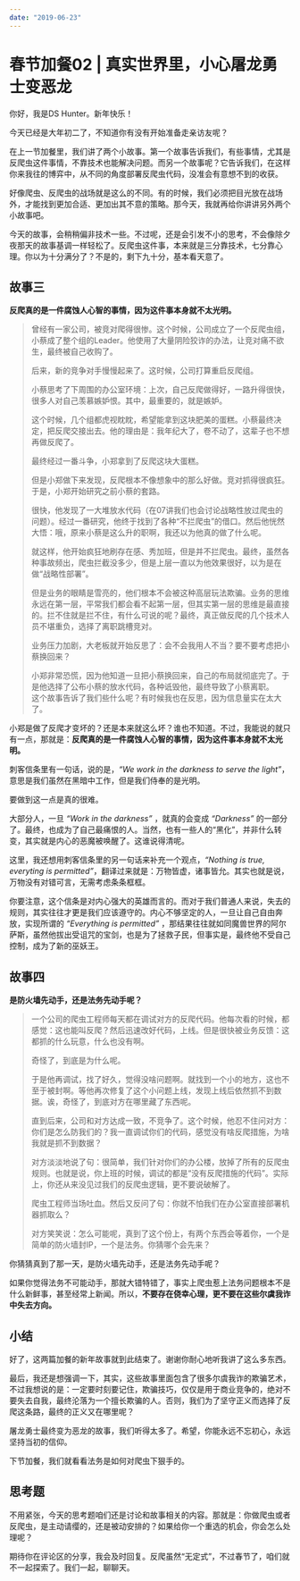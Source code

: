 ```yaml
---
date: "2019-06-23"
---  
```

      
# 春节加餐02 | 真实世界里，小心屠龙勇士变恶龙
你好，我是DS Hunter。新年快乐！

今天已经是大年初二了，不知道你有没有开始准备走亲访友呢？

在上一节加餐里，我们讲了两个小故事。第一个故事告诉我们，有些事情，尤其是反爬虫这件事情，不靠技术也能解决问题。而另一个故事呢？它告诉我们，在这样你来我往的博弈中，从不同的角度部署反爬虫代码，没准会有意想不到的收获。

好像爬虫、反爬虫的战场就是这么的不同。有的时候，我们必须把目光放在战场外，才能找到更加合适、更加出其不意的策略。那今天，我就再给你讲讲另外两个小故事吧。

今天的故事，会稍稍偏非技术一些。不过呢，还是会引发不小的思考，不会像除夕夜那天的故事基调一样轻松了。反爬虫这件事，本来就是三分靠技术，七分靠心理。你以为十分满分了？不是的，剩下九十分，基本看天意了。

## 故事三

**反爬真的是一件腐蚀人心智的事情，因为这件事本身就不太光明。**

> 曾经有一家公司，被竞对爬得很惨。这个时候，公司成立了一个反爬虫组，小蔡成了整个组的Leader。他使用了大量阴险狡诈的办法，让竞对痛不欲生，最终被自己收购了。  
>   
> 后来，新的竞争对手慢慢起来了。这时候，公司打算重启反爬组。  
>   
> 小蔡思考了下周围的办公室环境：上次，自己反爬做得好，一路升得很快，很多人对自己羡慕嫉妒恨。其中，最重要的，就是嫉妒。  
>   
> 这个时候，几个组都虎视眈眈，希望能拿到这块肥美的蛋糕。小蔡最终决定，把反爬交接出去。他的理由是：我年纪大了，卷不动了，这辈子也不想再做反爬了。  
>   
> 最终经过一番斗争，小郑拿到了反爬这块大蛋糕。  
>   
> 但是小郑做下来发现，反爬根本不像想象中的那么好做。竞对抓得很疯狂。于是，小郑开始研究之前小蔡的套路。  
>   
> 很快，他发现了一大堆放水代码（在07讲我们也会讨论战略性放过爬虫的问题）。经过一番研究，他终于找到了各种“不拦爬虫”的借口。然后他恍然大悟：哦，原来小蔡是这么升的职啊，我还以为他真的做了什么呢。  
>   
> 就这样，他开始疯狂地刷存在感、秀加班，但是并不拦爬虫。最终，虽然各种事故频出，爬虫拦截没多少，但是上层一直以为他效果很好，以为是在做“战略性部署”。  
>   
> 但是业务的眼睛是雪亮的，他们根本不会被这种高层玩法欺骗。业务的思维永远在第一层，平常我们都会看不起第一层，但其实第一层的思维是最直接的。拦不住就是拦不住，有什么可说的呢？最终，真正做反爬的几个技术人员不堪重负，选择了离职跳槽竞对。  
>   
> 业务压力加剧，大老板就开始反思了：会不会我用人不当？要不要考虑把小蔡换回来？  
>   
> 小郑非常恐慌，因为他知道一旦把小蔡换回来，自己的布局就彻底完了。于是他选择了公布小蔡的放水代码，各种诋毁他，最终导致了小蔡离职。  
> 这个故事告诉了我们些什么呢？有时候我也在反思，因为信息量实在太大了。

<!-- [[[read_end]]] -->

小郑是做了反爬才变坏的？还是本来就这么坏？谁也不知道。不过，我能说的就只有一点，那就是：**反爬真的是一件腐蚀人心智的事情，因为这件事本身就不太光明。**

刺客信条里有一句话，说的是，_“We work in the darkness to serve the light”_，意思是我们虽然在黑暗中工作，但是我们侍奉的是光明。

要做到这一点是真的很难。

大部分人，一旦 _“Work in the darkness”_ ，就真的会变成 _“Darkness”_ 的一部分了。最终，也成为了自己最痛恨的人。当然，也有一些人的“黑化”，并非什么转变，其实就是内心的恶魔被唤醒了。这谁说得清呢。

这里，我还想用刺客信条里的另一句话来补充一个观点，_“Nothing is true, everyting is permitted”_，翻译过来就是：万物皆虚，诸事皆允。其实也就是说，万物没有对错可言，无需考虑条条框框。

你要注意，这个信条是对内心强大的英雄而言的。而对于我们普通人来说，失去的规则，其实往往才更是我们应该遵守的。内心不够坚定的人，一旦让自己自由奔放，实现所谓的 _“Everything is permitted”_ ，那结果往往就如同魔兽世界的阿尔萨斯，虽然他拔出受诅咒的宝剑，也是为了拯救子民，但事实是，最终他不受自己控制，成为了新的巫妖王。

## 故事四

**是防火墙先动手，还是法务先动手呢？**

> 一个公司的爬虫工程师每天都在调试对方的反爬代码。他每次看的时候，都感觉：这也能叫反爬？然后迅速改好代码，上线。但是很快被业务反馈：这都抓的什么玩意，什么也没有啊。  
>   
> 奇怪了，到底是为什么呢。  
>   
> 于是他再调试，找了好久，觉得没啥问题啊。就找到一个小的地方，这也不至于被封啊。等他再次修复了这个小问题上线，发现上线后依然抓不到数据。诶，奇怪了，到底对方在哪里藏了东西呢。  
>   
> 直到后来，公司和对方达成一致，不竞争了。这个时候，他忍不住问对方：你们是怎么防我们的？我一直调试你们的代码，感觉没有啥反爬措施，为啥我就是抓不到数据？  
>   
> 对方淡淡地说了句：很简单，我们针对你们的办公楼，放掉了所有的反爬虫规则。也就是说，你上班的时候，调试的都是“没有反爬措施的代码”。实际上，你还从来没见过我们的反爬虫逻辑，更不要说破解了。  
>   
> 爬虫工程师当场吐血。然后又反问了句：你就不怕我们在办公室直接部署机器抓取么？  
>   
> 对方笑笑说：怎么可能呢，真到了这个份上，有两个东西会等着你，一个是简单的防火墙封IP，一个是法务。你猜哪个会先来？

你猜猜真到了那一天，是防火墙先动手，还是法务先动手呢？

如果你觉得法务不可能动手，那就大错特错了，事实上爬虫惹上法务问题根本不是什么新鲜事，甚至经常上新闻。所以，**不要存在侥幸心理，更不要在这些尔虞我诈中失去方向。**

## 小结

好了，这两篇加餐的新年故事就到此结束了。谢谢你耐心地听我讲了这么多东西。

最后，我还是想强调一下，其实，这些故事里面包含了很多尔虞我诈的欺骗艺术，不过我想说的是：一定要时刻要记住，欺骗技巧，仅仅是用于商业竞争的，绝对不要失去自我，最终沦落为一个擅长欺骗的人。否则，我们为了坚守正义而选择了反爬这条路，最终的正义又在哪里呢？

屠龙勇士最终变为恶龙的故事，我们听得太多了。希望，你能永远不忘初心，永远坚持当初的信仰。

下节加餐，我们就看看法务是如何对爬虫下狠手的。

## 思考题

不用紧张，今天的思考题咱们还是讨论和故事相关的内容。那就是：你做爬虫或者反爬虫，是主动请缨的，还是被动安排的？如果给你一个重选的机会，你会怎么处理呢？

期待你在评论区的分享，我会及时回复。反爬虽然“无定式”，不过春节了，咱们就不一起探索了。我们一起，聊聊天。